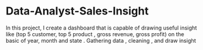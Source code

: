 # Data-Analyst-Sales-Insight
In this project, I create a dashboard that is capable of drawing  useful insight like (top 5 customer, top 5 product , gross revenue, gross profit) on the basic of year, month and state . Gathering data , cleaning , and draw insight
